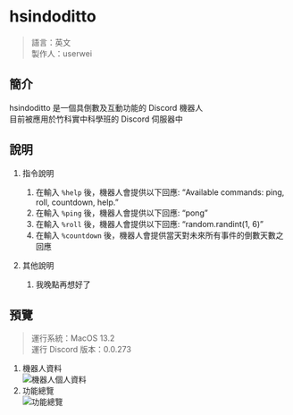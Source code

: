 # hsindoditto
> 語言：英文  
> 製作人：userwei

## 簡介
hsindoditto 是一個具倒數及互動功能的 Discord 機器人  
目前被應用於竹科實中科學班的 Discord 伺服器中

## 說明
1. 指令說明
    1. 在輸入 `%help` 後，機器人會提供以下回應: “Available commands: ping, roll, countdown, help.”
    2. 在輸入 `%ping` 後，機器人會提供以下回應: “pong”
    3. 在輸入 `%roll` 後，機器人會提供以下回應: “random.randint(1, 6)”
    4. 在輸入 `%countdown` 後，機器人會提供當天對未來所有事件的倒數天數之回應
    
2. 其他說明
    1. 我晚點再想好了

## 預覽
> 運行系統：MacOS 13.2  
> 運行 Discord 版本：0.0.273
1. 機器人資料  
![機器人個人資料](https://user-images.githubusercontent.com/70355885/226312487-bd935f98-6d4a-4820-a988-c91076e0c39d.png)
2. 功能總覽  
![功能總覽](https://user-images.githubusercontent.com/70355885/226312526-2bf3d27f-8163-41e2-944a-4cc75990c305.png)

